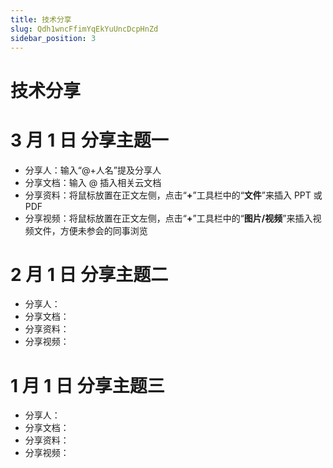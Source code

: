 ```yaml
---
title: 技术分享
slug: Qdh1wncFfimYqEkYuUncDcpHnZd
sidebar_position: 3
---
```



# 技术分享

# 3 月 1 日 分享主题一

- 分享人：输入“@+人名”提及分享人
- 分享文档：输入 @ 插入相关云文档
- 分享资料：将鼠标放置在正文左侧，点击“<b>+</b>”工具栏中的“<b>文件</b>”来插入 PPT 或 PDF
- 分享视频：将鼠标放置在正文左侧，点击“<b>+</b>”工具栏中的“<b>图片/视频</b>”来插入视频文件，方便未参会的同事浏览

# 2 月 1 日 分享主题二

- 分享人：
- 分享文档：
- 分享资料：
- 分享视频：

# 1 月 1 日 分享主题三

- 分享人：
- 分享文档：
- 分享资料：
- 分享视频：

